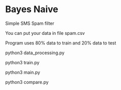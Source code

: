 # Bayes Naive

Simple SMS Spam filter

You can put your data in file spam.csv

Program uses 80% data to train and 20% data to test

python3 data_processing.py

python3 train.py

python3 main.py

python3 compare.py
